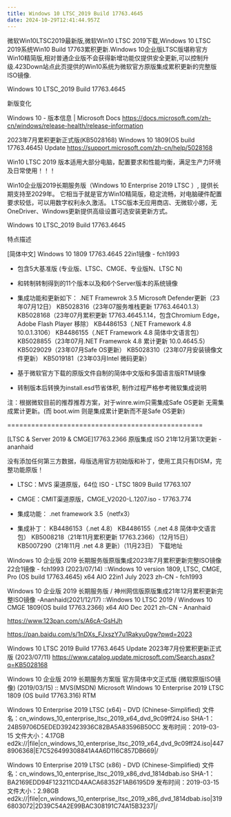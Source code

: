 ```yaml
---
title: Windows 10 LTSC_2019 Build 17763.4645
date: 2024-10-29T12:41:44.957Z
---
```


微软Win10LTSC2019最新版,微软Win10 LTSC 2019下载,Windows 10 LTSC 2019系统Win10 Build 17763累积更新.Windows 10企业版LTSC版堪称官方Win10精简版,相对普通企业版不会获得新增功能仅提供安全更新,可以控制升级.423Down站点此页提供的Win10系统为微软官方原版集成累积更新的完整版ISO镜像.

Windows 10 LTSC_2019 Build 17763.4645

新版变化

Windows 10 - 版本信息 | Microsoft Docs
https://docs.microsoft.com/zh-cn/windows/release-health/release-information

2023年7月累积更新正式版(KB5028168) Windows 10 1809(OS build 17763.4645) Update
https://support.microsoft.com/zh-cn/help/5028168

Win10 LTSC 2019 版本适用大部分电脑，配置要求和性能均衡，满足生产力环境及日常使用！！！

Win10企业版2019长期服务版（Windows 10 Enterprise 2019 LTSC ）, 提供长期支持至2029年。
它相当于就是官方Win10精简版，稳定流畅，对电脑硬件配置要求较低，可以用数字权利永久激活。
LTSC版本无应用商店、无微软小娜，无OneDriver、Windows更新提供高级设置可选安装更新方式。

Windows 10 LTSC_2019 Build 17763.4645

特点描述

[简体中文] Windows 10 1809 17763.4645 22in1镜像 - fch1993

- 包含5大基准版 (专业版、LTSC、CMGE、专业版N、LTSC N)
- 和转制转制得到的11个版本以及和6个Server版本的系统镜像

- 集成功能和更新如下：
.NET Framewrok 3.5
Microsoft Defender更新（23年07月12日）
KB5028316（23年07服务堆栈更新 17763.4640.1.3）
KB5028168（23年07月累积更新 17763.4645.1.14，包含Chromium Edge，Adobe Flash Player 移除）
KB4486153（.NET Framework 4.8 10.0.1.3106）
KB4486155（.NET Framework 4.8 简体中文语言包）
KB5028855（23年07月.NET Framewrok 4.8 累计更新 10.0.4645.5）
KB5029029（23年07月Safe OS更新）
KB5028310（23年07月安装镜像文件更新）
KB5019181（23年03月Intel 微码更新）

- 基于微软官方下载的原版文件自制的简体中文版和多国语言版RTM镜像
- 转制版本后转换为install.esd节省体积, 制作过程严格参考微软集成说明

注：根据微软目前的推荐推荐方案，对于winre.wim只需集成Safe OS更新
无需集成累计更新。(而 boot.wim 则是集成累计更新而不是Safe OS更新)

=================================================

[LTSC & Server 2019 & CMGE]17763.2366 原版集成 ISO 21年12月第1次更新 - ananhaid

没有添加任何第三方数据，母版选用官方初始版和补丁，使用工具只有DISM，完整功能原版！

- LTSC：MVS 渠道原版，64位 ISO - LTSC 1809 Build 17763.107
- CMGE：CMIT渠道原版，CMGE_V2020-L.1207.iso - 17763.774

- 集成功能：
.net framework 3.5（netfx3）
- 集成补丁：
KB4486153（.net 4.8）
KB4486155（.net 4.8 简体中文语言包）
KB5008218（21年11月累积更新 17763.2366）（12月15日）
KB5007290（21年11月 .net 4.8 更新）（11月23日）
下载地址

Windows 10 企业版 2019 长期服务版原版集成2023年7月累积更新完整ISO镜像22合1镜像 - fch1993 (2023/07/14)
::Windows 10 version 1809, LTSC, CMGE, Pro (OS build 17763.4645) x64 AIO 22in1 July 2023 zh-CN - fch1993

Windows 10 企业版 2019 长期服务版 / 神州网信版原版集成21年12月累积更新完整ISO镜像 -Ananhaid(2021/12/17)
::Windows 10 LTSC 2019 / Windows 10 CMGE 1809(OS build 17763.2366) x64 AIO Dec 2021 zh-CN - Ananhaid

https://www.123pan.com/s/A6cA-GsHJh

https://pan.baidu.com/s/1nDXs_FJxszY7u1Rakyu0gw?pwd=2023

Windows 10 LTSC 2019 Build 17763.4645 Update 2023年7月份累积更新正式版 (2023/07/11)
https://www.catalog.update.microsoft.com/Search.aspx?q=KB5028168

Windows 10 企业版 2019 长期服务方案版 官方简体中文正式版 (微软原版ISO镜像) (2019/03/15)
:: MVS(MSDN) Microsoft Windows 10 Enterprise 2019 LTSC 1809 (OS build 17763.316) RTM

Windows 10 Enterprise 2019 LTSC (x64) - DVD (Chinese-Simplified)
文件名：cn_windows_10_enterprise_ltsc_2019_x64_dvd_9c09ff24.iso
SHA-1：24B59706D5EDED392423936C82BA5A83596B50CC
发布时间：2019-03-15  文件大小：4.17GB
ed2k://|file|cn_windows_10_enterprise_ltsc_2019_x64_dvd_9c09ff24.iso|4478906368|E7C526499308841A4A6D116C857DB669|/

Windows 10 Enterprise 2019 LTSC (x86) - DVD (Chinese-Simplified)
文件名：cn_windows_10_enterprise_ltsc_2019_x86_dvd_1814dbab.iso
SHA-1：BA2169EDD94F123211CD4AACA68352F1AB6195D9
发布时间：2019-03-15  文件大小：2.98GB
ed2k://|file|cn_windows_10_enterprise_ltsc_2019_x86_dvd_1814dbab.iso|3196803072|2D39C54A2E99BAC308191C74A15B3237|/